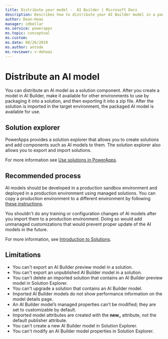 ```yaml
---
title: Distribute your model -  AI Builder | Microsoft Docs
description: Describes how to distribute your AI Builder model in a packaged solution.
author: Dean-Haas
manager: cdbellar
ms.service: powerapps
ms.topic: conceptual
ms.custom: 
ms.date: 08/26/2019
ms.author: antode
ms.reviewer: v-dehaas
---
```


# Distribute an AI model

You can distribute an AI model as a solution component. After you create a model in AI Builder, make it available for other environments to use by packaging it into a solution, and then exporting it into a zip file. After the solution is  imported in the target environment, the packaged AI model is available for use.

## Solution explorer

PowerApps provides a solution explorer that allows you to create solutions and add components such as AI models to them. The solution explorer also allows you to export and import solutions.

For more information see [Use solutions in PowerApps](/powerapps/maker/common-data-service/use-solution-explorer).

## Recommended process

AI models should be developed in a production sandbox environment and deployed in a production environment using managed solutions. You can copy a production environment to a different environment by following [these instructions](/power-platform/admin/copy-environment).

You shouldn't do any training or configuration changes of AI models after you import them to a production environment. Doing so would add unmanaged customizations that would prevent proper update of the AI models in the future.

For more information, see [Introduction to Solutions](/powerapps/developer/common-data-service/introduction-solutions).

## Limitations

- You can't export an AI Builder preview model in a solution.
- You can't export an unpublished AI Builder model in a solution.
- You can't delete an imported solution that contains an AI Builder preview model in Solution Explorer.
- You can't upgrade a solution that contains an AI Builder model.
- Imported AI Builder models do not show performance information on the model details page.
- An AI Builder model’s managed properties can’t be modified; they are set to customizable by default.
- Imported model attributes are created with the **new_** attribute, not the default publisher attribute.
- You can't create a new AI Builder model in Solution Explorer.
- You can't modify an AI Builder model properties in Solution Explorer.
